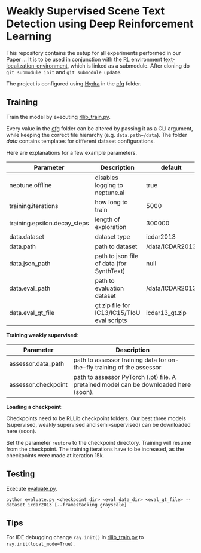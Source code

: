 # Weakly Supervised Scene Text Detection using Deep Reinforcement Learning

This repository contains the setup for all experiments performed in our Paper ...
It is to be used in conjunction with the RL environment [text-localization-environment](https://github.com/emanuel-metzenthin/text-localization-environment), which is linked as a submodule. After cloning do `git submodule init` and `git submodule update`.

The project is configured using [Hydra](https://hydra.cc/docs/intro/) in the [cfg](/cfg) folder.

## Training

Train the model by executing [rllib_train.py](./rllib_train.py).

Every value in the [cfg](/cfg) folder can be altered by passing it as a CLI argument, while keeping the correct file hierarchy (e.g. `data.path=/data`). The folder _data_ contains templates for different dataset configurations.

Here are explanations for a few example parameters.

| Parameter                    | Description                                 | default         |
|------------------------------|---------------------------------------------|-----------------|
| neptune.offline              | disables logging to neptune.ai              | true            |
| training.iterations          | how long to train                           | 5000            |
| training.epsilon.decay_steps | length of exploration                       | 300000          |
| data.dataset                 | dataset type                                | icdar2013       |
| data.path                    | path to dataset                             | /data/ICDAR2013 |
| data.json_path               | path to json file of data (for SynthText)   | null            |
| data.eval_path               | path to evaluation dataset                  | /data/ICDAR2013 |
| data.eval_gt_file            | gt zip file for IC13/IC15/TIoU eval scripts | icdar13_gt.zip  |

__Training weakly supervised__:

| Parameter           | Description                                                                           |
|---------------------|---------------------------------------------------------------------------------------|
| assessor.data_path  | path to assessor training data for on-the-fly training of the assessor                |
| assessor.checkpoint | path to assessor PyTorch (.pt) file. A pretained model can be downloaded here (soon). |

__Loading a checkpoint__:

Checkpoints need to be RLLib checkpoint folders. Our best three models (supervised, weakly supervised and semi-supervised) can be downloaded here (soon).

Set the parameter `restore` to the checkpoint directory. Training will resume from the checkpoint. The training iterations have to be increased, as the checkpoints were made at iteration 15k.


## Testing

Execute [evaluate.py](./evaluate.py).

```
python evaluate.py <checkpoint_dir> <eval_data_dir> <eval_gt_file> --dataset icdar2013 [--framestacking grayscale]
```

## Tips

For IDE debugging change `ray.init()` in [rllib_train.py](./rllib_train.py) to `ray.init(local_mode=True)`.
